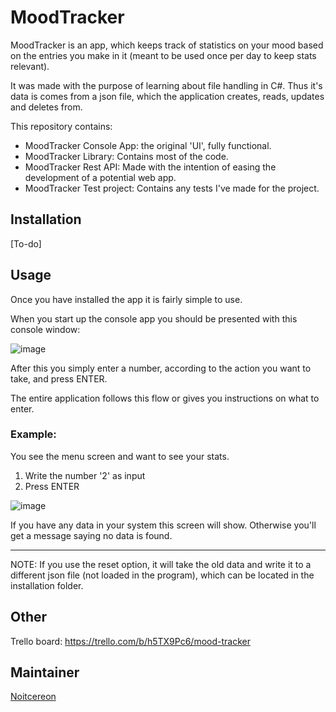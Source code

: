# MoodTracker
MoodTracker is an app, which keeps track of statistics on your mood based on the entries you make in it (meant to be used once per day to keep stats relevant).

It was made with the purpose of learning about file handling in C#. Thus it's data is comes from a json file, which the application creates, reads, updates and deletes from.

This repository contains:
- MoodTracker Console App: the original 'UI', fully functional.
- MoodTracker Library: Contains most of the code.
- MoodTracker Rest API: Made with the intention of easing the development of a potential web app.
- MoodTracker Test project: Contains any tests I've made for the project.

## Installation

[To-do]

## Usage

Once you have installed the app it is fairly simple to use.

When you start up the console app you should be presented with this console window:

![image](https://user-images.githubusercontent.com/40148361/181511064-aeb5ae94-9e5b-455b-8d52-2d7f12b38d60.png)

After this you simply enter a number, according to the action you want to take, and press ENTER. 

The entire application follows this flow or gives you instructions on what to enter.

### Example:

You see the menu screen and want to see your stats.
1. Write the number '2' as input
2. Press ENTER

![image](https://user-images.githubusercontent.com/40148361/181511206-24864755-2efd-43ec-98ba-1bcc09b5db66.png)

If you have any data in your system this screen will show. Otherwise you'll get a message saying no data is found.

-----------

NOTE:
If you use the reset option, it will take the old data and write it to a different json file (not loaded in the program), which can be located in the installation folder.

## Other

Trello board: https://trello.com/b/h5TX9Pc6/mood-tracker

## Maintainer

[Noitcereon](https://github.com/Noitcereon/)


